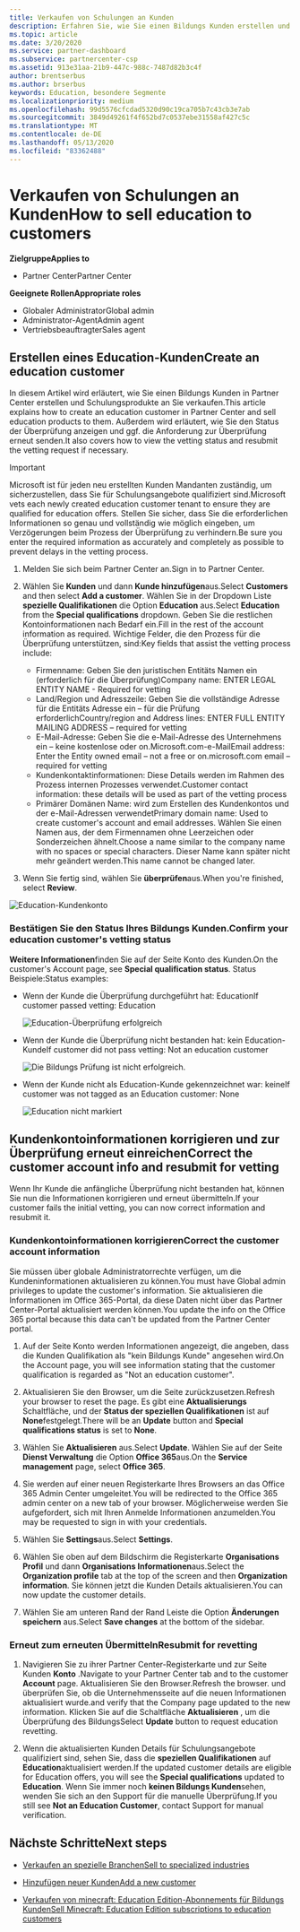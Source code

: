 ```yaml
---
title: Verkaufen von Schulungen an Kunden
description: Erfahren Sie, wie Sie einen Bildungs Kunden erstellen und verkaufen Angebote in Partner Center anbieten.
ms.topic: article
ms.date: 3/20/2020
ms.service: partner-dashboard
ms.subservice: partnercenter-csp
ms.assetid: 913e31aa-21b9-447c-988c-7487d82b3c4f
author: brentserbus
ms.author: brserbus
keywords: Education, besondere Segmente
ms.localizationpriority: medium
ms.openlocfilehash: 99d5576cfcdad5320d90c19ca705b7c43cb3e7ab
ms.sourcegitcommit: 3849d49261f4f652bd7c0537ebe31558af427c5c
ms.translationtype: MT
ms.contentlocale: de-DE
ms.lasthandoff: 05/13/2020
ms.locfileid: "83362488"
---
```

# <a name="how-to-sell-education-to-customers"></a><span data-ttu-id="f09b8-104">Verkaufen von Schulungen an Kunden</span><span class="sxs-lookup"><span data-stu-id="f09b8-104">How to sell education to customers</span></span>

<span data-ttu-id="f09b8-105">**Zielgruppe**</span><span class="sxs-lookup"><span data-stu-id="f09b8-105">**Applies to**</span></span>

- <span data-ttu-id="f09b8-106">Partner Center</span><span class="sxs-lookup"><span data-stu-id="f09b8-106">Partner Center</span></span>

<span data-ttu-id="f09b8-107">**Geeignete Rollen**</span><span class="sxs-lookup"><span data-stu-id="f09b8-107">**Appropriate roles**</span></span>

- <span data-ttu-id="f09b8-108">Globaler Administrator</span><span class="sxs-lookup"><span data-stu-id="f09b8-108">Global admin</span></span>
- <span data-ttu-id="f09b8-109">Administrator-Agent</span><span class="sxs-lookup"><span data-stu-id="f09b8-109">Admin agent</span></span>
- <span data-ttu-id="f09b8-110">Vertriebsbeauftragter</span><span class="sxs-lookup"><span data-stu-id="f09b8-110">Sales agent</span></span>

## <a name="create-an-education-customer"></a><span data-ttu-id="f09b8-111">Erstellen eines Education-Kunden</span><span class="sxs-lookup"><span data-stu-id="f09b8-111">Create an education customer</span></span>

<span data-ttu-id="f09b8-112">In diesem Artikel wird erläutert, wie Sie einen Bildungs Kunden in Partner Center erstellen und Schulungsprodukte an Sie verkaufen.</span><span class="sxs-lookup"><span data-stu-id="f09b8-112">This article explains how to create an education customer in Partner Center and sell education products to them.</span></span> <span data-ttu-id="f09b8-113">Außerdem wird erläutert, wie Sie den Status der Überprüfung anzeigen und ggf. die Anforderung zur Überprüfung erneut senden.</span><span class="sxs-lookup"><span data-stu-id="f09b8-113">It also covers how to view the vetting status and resubmit the vetting request if necessary.</span></span>

> [!IMPORTANT]
> <span data-ttu-id="f09b8-114">Microsoft ist für jeden neu erstellten Kunden Mandanten zuständig, um sicherzustellen, dass Sie für Schulungsangebote qualifiziert sind.</span><span class="sxs-lookup"><span data-stu-id="f09b8-114">Microsoft vets each newly created education customer tenant to ensure they are qualified for education offers.</span></span>  <span data-ttu-id="f09b8-115">Stellen Sie sicher, dass Sie die erforderlichen Informationen so genau und vollständig wie möglich eingeben, um Verzögerungen beim Prozess der Überprüfung zu verhindern.</span><span class="sxs-lookup"><span data-stu-id="f09b8-115">Be sure you enter the required information as accurately and completely as possible to prevent delays in the vetting process.</span></span>

1. <span data-ttu-id="f09b8-116">Melden Sie sich beim Partner Center an.</span><span class="sxs-lookup"><span data-stu-id="f09b8-116">Sign in to Partner Center.</span></span>
2. <span data-ttu-id="f09b8-117">Wählen Sie **Kunden** und dann **Kunde hinzufügen**aus.</span><span class="sxs-lookup"><span data-stu-id="f09b8-117">Select **Customers** and then select **Add a customer**.</span></span> <span data-ttu-id="f09b8-118">Wählen Sie in der Dropdown Liste **spezielle Qualifikationen** die Option **Education** aus.</span><span class="sxs-lookup"><span data-stu-id="f09b8-118">Select **Education** from the **Special qualifications** dropdown.</span></span>  <span data-ttu-id="f09b8-119">Geben Sie die restlichen Kontoinformationen nach Bedarf ein.</span><span class="sxs-lookup"><span data-stu-id="f09b8-119">Fill in the rest of the account information as required.</span></span>  <span data-ttu-id="f09b8-120">Wichtige Felder, die den Prozess für die Überprüfung unterstützen, sind:</span><span class="sxs-lookup"><span data-stu-id="f09b8-120">Key fields that assist the vetting process include:</span></span>

   - <span data-ttu-id="f09b8-121">Firmenname: Geben Sie den juristischen Entitäts Namen ein (erforderlich für die Überprüfung)</span><span class="sxs-lookup"><span data-stu-id="f09b8-121">Company name: ENTER LEGAL ENTITY NAME - Required for vetting</span></span>
   - <span data-ttu-id="f09b8-122">Land/Region und Adresszeile: Geben Sie die vollständige Adresse für die Entitäts Adresse ein – für die Prüfung erforderlich</span><span class="sxs-lookup"><span data-stu-id="f09b8-122">Country/region and Address lines: ENTER FULL ENTITY MAILING ADDRESS – required for vetting</span></span>
   - <span data-ttu-id="f09b8-123">E-Mail-Adresse: Geben Sie die e-Mail-Adresse des Unternehmens ein – keine kostenlose oder on.Microsoft.com-e-Mail</span><span class="sxs-lookup"><span data-stu-id="f09b8-123">Email address:  Enter the Entity owned email – not a free or on.microsoft.com email – required for vetting</span></span>
   - <span data-ttu-id="f09b8-124">Kundenkontaktinformationen: Diese Details werden im Rahmen des Prozess internen Prozesses verwendet.</span><span class="sxs-lookup"><span data-stu-id="f09b8-124">Customer contact information: these details will be used as part of the vetting process</span></span>
   - <span data-ttu-id="f09b8-125">Primärer Domänen Name: wird zum Erstellen des Kundenkontos und der e-Mail-Adressen verwendet</span><span class="sxs-lookup"><span data-stu-id="f09b8-125">Primary domain name:  Used to create customer's account and email addresses.</span></span>  <span data-ttu-id="f09b8-126">Wählen Sie einen Namen aus, der dem Firmennamen ohne Leerzeichen oder Sonderzeichen ähnelt.</span><span class="sxs-lookup"><span data-stu-id="f09b8-126">Choose a name similar to the company name with no spaces or special characters.</span></span>  <span data-ttu-id="f09b8-127">Dieser Name kann später nicht mehr geändert werden.</span><span class="sxs-lookup"><span data-stu-id="f09b8-127">This name cannot be changed later.</span></span>

3. <span data-ttu-id="f09b8-128">Wenn Sie fertig sind, wählen Sie **überprüfen**aus.</span><span class="sxs-lookup"><span data-stu-id="f09b8-128">When you're finished, select **Review**.</span></span>

![Education-Kundenkonto](images/eduaccountinfo.png)

### <a name="confirm-your-education-customers-vetting-status"></a><span data-ttu-id="f09b8-130">Bestätigen Sie den Status Ihres Bildungs Kunden.</span><span class="sxs-lookup"><span data-stu-id="f09b8-130">Confirm your education customer's vetting status</span></span>

<span data-ttu-id="f09b8-131">**Weitere Informationen**finden Sie auf der Seite Konto des Kunden.</span><span class="sxs-lookup"><span data-stu-id="f09b8-131">On the customer's Account page, see **Special qualification status**.</span></span>
<span data-ttu-id="f09b8-132">Status Beispiele:</span><span class="sxs-lookup"><span data-stu-id="f09b8-132">Status examples:</span></span>

- <span data-ttu-id="f09b8-133">Wenn der Kunde die Überprüfung durchgeführt hat: Education</span><span class="sxs-lookup"><span data-stu-id="f09b8-133">If customer passed vetting:  Education</span></span>

   ![Education-Überprüfung erfolgreich](images/edupassedvetting.png)

- <span data-ttu-id="f09b8-135">Wenn der Kunde die Überprüfung nicht bestanden hat: kein Education-Kunde</span><span class="sxs-lookup"><span data-stu-id="f09b8-135">If customer did not pass vetting:  Not an education customer</span></span>

   ![Die Bildungs Prüfung ist nicht erfolgreich.](images/edudidnotpassvetting.PNG)

- <span data-ttu-id="f09b8-137">Wenn der Kunde nicht als Education-Kunde gekennzeichnet war: keine</span><span class="sxs-lookup"><span data-stu-id="f09b8-137">If customer was not tagged as an Education customer:  None</span></span>

   ![Education nicht markiert](images/edunottagged.PNG)

## <a name="correct-the-customer-account-info-and-resubmit-for-vetting"></a><span data-ttu-id="f09b8-139">Kundenkontoinformationen korrigieren und zur Überprüfung erneut einreichen</span><span class="sxs-lookup"><span data-stu-id="f09b8-139">Correct the customer account info and resubmit for vetting</span></span>  

<span data-ttu-id="f09b8-140">Wenn Ihr Kunde die anfängliche Überprüfung nicht bestanden hat, können Sie nun die Informationen korrigieren und erneut übermitteln.</span><span class="sxs-lookup"><span data-stu-id="f09b8-140">If your customer fails the initial vetting, you can now correct information and resubmit it.</span></span>

### <a name="correct-the-customer-account-information"></a><span data-ttu-id="f09b8-141">Kundenkontoinformationen korrigieren</span><span class="sxs-lookup"><span data-stu-id="f09b8-141">Correct the customer account information</span></span>

<span data-ttu-id="f09b8-142">Sie müssen über globale Administratorrechte verfügen, um die Kundeninformationen aktualisieren zu können.</span><span class="sxs-lookup"><span data-stu-id="f09b8-142">You must have Global admin privileges to update the customer's information.</span></span> <span data-ttu-id="f09b8-143">Sie aktualisieren die Informationen im Office 365-Portal, da diese Daten nicht über das Partner Center-Portal aktualisiert werden können.</span><span class="sxs-lookup"><span data-stu-id="f09b8-143">You update the info on the Office 365 portal because this data can't be updated from the Partner Center portal.</span></span>

1. <span data-ttu-id="f09b8-144">Auf der Seite Konto werden Informationen angezeigt, die angeben, dass die Kunden Qualifikation als "kein Bildungs Kunde" angesehen wird.</span><span class="sxs-lookup"><span data-stu-id="f09b8-144">On the Account page, you will see information stating that the customer qualification is regarded as "Not an education customer".</span></span>

2. <span data-ttu-id="f09b8-145">Aktualisieren Sie den Browser, um die Seite zurückzusetzen.</span><span class="sxs-lookup"><span data-stu-id="f09b8-145">Refresh your browser to reset the page.</span></span> <span data-ttu-id="f09b8-146">Es gibt eine **Aktualisierungs** Schaltfläche, und der **Status der speziellen Qualifikationen** ist auf **None**festgelegt.</span><span class="sxs-lookup"><span data-stu-id="f09b8-146">There will be an **Update** button and **Special qualifications status** is set to **None**.</span></span>

3. <span data-ttu-id="f09b8-147">Wählen Sie **Aktualisieren** aus.</span><span class="sxs-lookup"><span data-stu-id="f09b8-147">Select **Update**.</span></span> <span data-ttu-id="f09b8-148">Wählen Sie auf der Seite **Dienst Verwaltung** die Option **Office 365**aus.</span><span class="sxs-lookup"><span data-stu-id="f09b8-148">On the **Service management** page, select **Office 365**.</span></span>

4. <span data-ttu-id="f09b8-149">Sie werden auf einer neuen Registerkarte Ihres Browsers an das Office 365 Admin Center umgeleitet.</span><span class="sxs-lookup"><span data-stu-id="f09b8-149">You will be redirected to the Office 365 admin center on a new tab of your browser.</span></span> <span data-ttu-id="f09b8-150">Möglicherweise werden Sie aufgefordert, sich mit Ihren Anmelde Informationen anzumelden.</span><span class="sxs-lookup"><span data-stu-id="f09b8-150">You may be requested to sign in with your credentials.</span></span>

5. <span data-ttu-id="f09b8-151">Wählen Sie **Settings**aus.</span><span class="sxs-lookup"><span data-stu-id="f09b8-151">Select **Settings**.</span></span>

6. <span data-ttu-id="f09b8-152">Wählen Sie oben auf dem Bildschirm die Registerkarte **Organisations Profil** und dann **Organisations Informationen**aus.</span><span class="sxs-lookup"><span data-stu-id="f09b8-152">Select the **Organization profile** tab at the top of the screen and then **Organization information**.</span></span> <span data-ttu-id="f09b8-153">Sie können jetzt die Kunden Details aktualisieren.</span><span class="sxs-lookup"><span data-stu-id="f09b8-153">You can now update the customer details.</span></span>

7. <span data-ttu-id="f09b8-154">Wählen Sie am unteren Rand der Rand Leiste die Option **Änderungen speichern** aus.</span><span class="sxs-lookup"><span data-stu-id="f09b8-154">Select **Save changes** at the bottom of the sidebar.</span></span>  

### <a name="resubmit-for-revetting"></a><span data-ttu-id="f09b8-155">Erneut zum erneuten Übermitteln</span><span class="sxs-lookup"><span data-stu-id="f09b8-155">Resubmit for revetting</span></span>

1. <span data-ttu-id="f09b8-156">Navigieren Sie zu ihrer Partner Center-Registerkarte und zur Seite Kunden **Konto** .</span><span class="sxs-lookup"><span data-stu-id="f09b8-156">Navigate to your Partner Center tab and to the customer **Account** page.</span></span> <span data-ttu-id="f09b8-157">Aktualisieren Sie den Browser.</span><span class="sxs-lookup"><span data-stu-id="f09b8-157">Refresh the browser.</span></span> <span data-ttu-id="f09b8-158">und überprüfen Sie, ob die Unternehmensseite auf die neuen Informationen aktualisiert wurde.</span><span class="sxs-lookup"><span data-stu-id="f09b8-158">and verify that the Company page updated to the new information.</span></span> <span data-ttu-id="f09b8-159">Klicken Sie auf die Schaltfläche **Aktualisieren** , um die Überprüfung des Bildungs</span><span class="sxs-lookup"><span data-stu-id="f09b8-159">Select **Update** button to request education revetting.</span></span>

2. <span data-ttu-id="f09b8-160">Wenn die aktualisierten Kunden Details für Schulungsangebote qualifiziert sind, sehen Sie, dass die **speziellen Qualifikationen** auf **Education**aktualisiert werden.</span><span class="sxs-lookup"><span data-stu-id="f09b8-160">If the updated customer details are eligible for Education offers, you will see the **Special qualifications** updated to **Education**.</span></span> <span data-ttu-id="f09b8-161">Wenn Sie immer noch **keinen Bildungs Kunden**sehen, wenden Sie sich an den Support für die manuelle Überprüfung.</span><span class="sxs-lookup"><span data-stu-id="f09b8-161">If you still see **Not an Education Customer**, contact Support for manual verification.</span></span>

## <a name="next-steps"></a><span data-ttu-id="f09b8-162">Nächste Schritte</span><span class="sxs-lookup"><span data-stu-id="f09b8-162">Next steps</span></span>

- [<span data-ttu-id="f09b8-163">Verkaufen an spezielle Branchen</span><span class="sxs-lookup"><span data-stu-id="f09b8-163">Sell to specialized industries</span></span>](get-special-pricing-for-offers.md)

- [<span data-ttu-id="f09b8-164">Hinzufügen neuer Kunden</span><span class="sxs-lookup"><span data-stu-id="f09b8-164">Add a new customer</span></span>](add-a-new-customer.md)

- [<span data-ttu-id="f09b8-165">Verkaufen von minecraft: Education Edition-Abonnements für Bildungs Kunden</span><span class="sxs-lookup"><span data-stu-id="f09b8-165">Sell Minecraft: Education Edition subscriptions to education customers</span></span>](minecraft-subscriptions.md)
